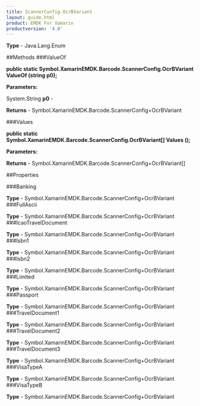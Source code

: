 ```yaml
---
title: ScannerConfig.OcrBVariant
layout: guide.html
product: EMDK For Xamarin 
productversion: '4.0' 
---
```


    

**Type** - Java.Lang.Enum

##Methods
###ValueOf

**public static Symbol.XamarinEMDK.Barcode.ScannerConfig.OcrBVariant ValueOf (string p0);**


        

**Parameters:**

System.String **p0**  - 
        

**Returns** - Symbol.XamarinEMDK.Barcode.ScannerConfig+OcrBVariant

###Values

**public static Symbol.XamarinEMDK.Barcode.ScannerConfig.OcrBVariant[] Values ();**


        

**Parameters:**

**Returns** - Symbol.XamarinEMDK.Barcode.ScannerConfig+OcrBVariant[]

##Properties

###Banking

        

**Type** - Symbol.XamarinEMDK.Barcode.ScannerConfig+OcrBVariant
###FullAscii

        

**Type** - Symbol.XamarinEMDK.Barcode.ScannerConfig+OcrBVariant
###IcaoTravelDocument

        

**Type** - Symbol.XamarinEMDK.Barcode.ScannerConfig+OcrBVariant
###Isbn1

        

**Type** - Symbol.XamarinEMDK.Barcode.ScannerConfig+OcrBVariant
###Isbn2

        

**Type** - Symbol.XamarinEMDK.Barcode.ScannerConfig+OcrBVariant
###Limited

        

**Type** - Symbol.XamarinEMDK.Barcode.ScannerConfig+OcrBVariant
###Passport

        

**Type** - Symbol.XamarinEMDK.Barcode.ScannerConfig+OcrBVariant
###TravelDocument1

        

**Type** - Symbol.XamarinEMDK.Barcode.ScannerConfig+OcrBVariant
###TravelDocument2

        

**Type** - Symbol.XamarinEMDK.Barcode.ScannerConfig+OcrBVariant
###TravelDocument3

        

**Type** - Symbol.XamarinEMDK.Barcode.ScannerConfig+OcrBVariant
###VisaTypeA

        

**Type** - Symbol.XamarinEMDK.Barcode.ScannerConfig+OcrBVariant
###VisaTypeB

        

**Type** - Symbol.XamarinEMDK.Barcode.ScannerConfig+OcrBVariant
